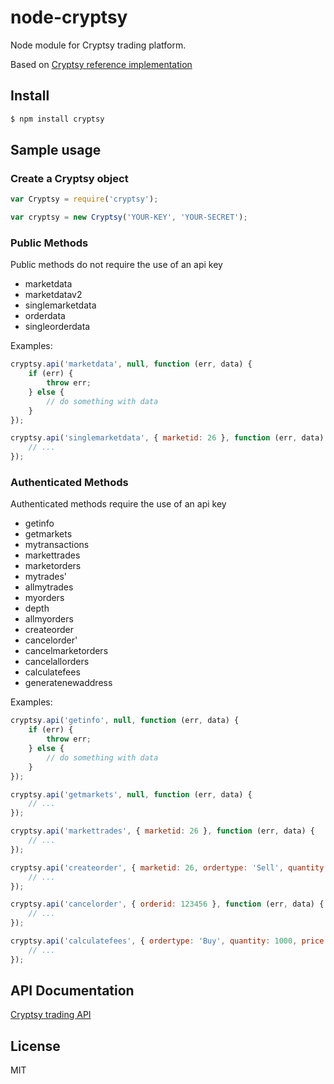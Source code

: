 node-cryptsy
============

Node module for Cryptsy trading platform.

Based on [Cryptsy reference implementation](https://www.cryptsy.com/pages/api)

## Install ##

```bash
$ npm install cryptsy
```

## Sample usage ##

### Create a Cryptsy object ###

```javascript
var Cryptsy = require('cryptsy');

var cryptsy = new Cryptsy('YOUR-KEY', 'YOUR-SECRET');
```

### Public Methods ###

Public methods do not require the use of an api key

* marketdata
* marketdatav2
* singlemarketdata
* orderdata
* singleorderdata

Examples:

```javascript
cryptsy.api('marketdata', null, function (err, data) {
    if (err) {
        throw err;
    } else {
        // do something with data
    }
});

cryptsy.api('singlemarketdata', { marketid: 26 }, function (err, data) {
    // ...
});
```

### Authenticated Methods ###

Authenticated methods require the use of an api key

* getinfo
* getmarkets
* mytransactions
* markettrades
* marketorders
* mytrades'
* allmytrades
* myorders
* depth
* allmyorders
* createorder
* cancelorder'
* cancelmarketorders
* cancelallorders
* calculatefees
* generatenewaddress

Examples:

```javascript
cryptsy.api('getinfo', null, function (err, data) {
    if (err) {
        throw err;
    } else {
        // do something with data
    }
});

cryptsy.api('getmarkets', null, function (err, data) {
    // ...
});

cryptsy.api('markettrades', { marketid: 26 }, function (err, data) {
    // ...
});

cryptsy.api('createorder', { marketid: 26, ordertype: 'Sell', quantity: 1000, price: 1000 }, function (err, data) {
    // ...
});

cryptsy.api('cancelorder', { orderid: 123456 }, function (err, data) {
    // ...
});

cryptsy.api('calculatefees', { ordertype: 'Buy', quantity: 1000, price: '0.005' }, function (err, data) {
    // ...
});
```

## API Documentation ##

[Cryptsy trading API](https://www.cryptsy.com/pages/api)

## License ##

MIT